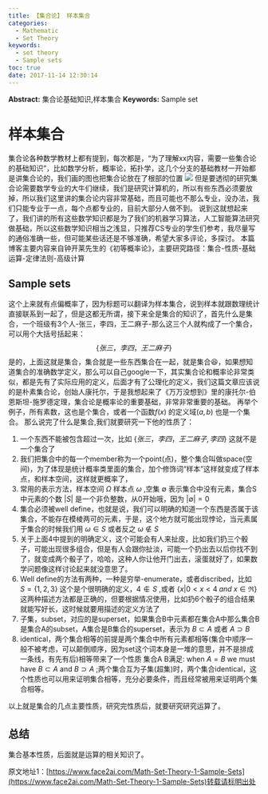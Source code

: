 ```yaml
---
title: 【集合论】 样本集合
categories:
  - Mathematic
  - Set Theory
keywords:
  - set theory
  - Sample sets
toc: true
date: 2017-11-14 12:30:14
---
```


**Abstract:** 集合论基础知识,样本集合
**Keywords:** Sample set

<!--more-->
# 样本集合
集合论各种数学教材上都有提到，每次都是，“为了理解xx内容，需要一些集合论的基础知识”，比如数学分析，概率论，拓扑学，这几个分支的基础教材一开始都是讲集合论的，我们画的图也把集合论放在了根部的位置
![](https://tony4ai-1251394096.cos.ap-hongkong.myqcloud.com/blog_images/Math-Set-Theory-1-Sample-Sets/Mathematic.png)
但是要透彻的研究集合论需要数学专业的大牛们继续，我们是研究计算机的，所以有些东西必须要放掉，所以我们这里讲的集合论内容非常基础，而且可能也不那么专业，没办法，我们只能专业于一点，每个点都专业的，目前大部分人做不到。
说到这就想起来了，我们讲的所有这些数学知识都是为了我们的机器学习算法，人工智能算法研究做基础，所以这些数学知识相当之浅显，只推荐CS专业的学生们参考，我尽量写的通俗准确一些，但可能某些话还是不够准确，希望大家多评论，多探讨。
本篇博客主要内容来自钟开莱先生的《初等概率论》，主要研究路径：集合-性质-基础运算-定律法则-高级计算
## Sample sets
这个上来就有点偏概率了，因为标题可以翻译为样本集合，说到样本就跟数理统计直接联系到一起了，但是这都无所谓，接下来全是集合的知识了，首先什么是集合，一个班级有3个人-张三，李四，王二麻子-那么这三个人就构成了一个集合，可以用个大括号括起来：
$$
\{张三，李四，王二麻子\}
$$
是的，上面这就是集合，集合就是一些东西集合在一起，就是集合😆，如果想知道集合的准确数学定义，那么可以自己google一下，其实集合论和概率论非常类似，都是先有了实际应用的定义，后面才有了公理化的定义，我们这篇文章应该说的是朴素集合论，创始人康托尔，于是我想起来了《万万没想到》里的康托尔-伯恩斯坦-施罗德定理，集合论是概率论的重要基础，非常非常重要的基础。
再举个例子，所有素数，这也是个集合，或者一个函数$f(x)$ 的定义域$(a,b)$ 也是一个集合。
那么说完了什么是集合,我们就要研究一下他的性质了：
1. 一个东西不能被包含超过一次，比如 $\{张三，李四，王二麻子,李四\}$ 这就不是一个集合了
2. 我们把集合中的每一个member称为一个point(点)，整个集合叫做space(空间)，为了体现是统计概率类里面的集合，加个修饰词“样本”这样就变成了样本点，和样本空间，这样就更概率了，
3. 常用的表示方法，样本空间 $\Omega$ 样本点 $\omega$ ,空集 $\emptyset$ 表示集合中没有元素，集合S中元素的个数 $|S|$ 是一个非负整数，从0开始哦，因为 $|\emptyset|=0$
4. 集合必须被well define，也就是说，我们可以明确的知道一个东西是否属于该集合，不能存在模棱两可的元素，于是，这个地方就可能出现悖论，当元素属于集合的时候我们用 $\omega \in S$ 或者反之 $\omega \notin S$
5. 关于上面4中提到的明确定义，这个可能会有人来扯皮，比如我们扔三个骰子，可能出现很多组合，但是有人会跟你扯淡，可能一个扔出去以后你找不到了，就变成两个骰子了，哈哈，这种人你让他开门出去，滚蛋就好了，如果数学问题像这样讨论起来就没意思了。
6. Well define的方法有两种，一种是穷举-enumerate，或者discribed，比如 $S=\{1,2,3\}$ 这个是个很明确的定义，$4 \notin S$ ,或者 $\{x|0<x<4\;and\;x\in \Re \}$ 这两种描述方法都是正确的，但要根据情况使用，比如扔6个骰子的组合结果就能写好长，这时候就要用描述的定义方法了
7. 子集，subset，对应的是superset，如果集合B中元素都在集合A中那么集合B是集合A的subset，A集合是B集合的superset，表示为 $B\subset A$ 或者 $A\supset B$
8. identical，两个集合相等的前提是两个集合中所有元素都相等(集合中顺序一般不被考虑，可以颠倒顺序，因为set这个词本身是一堆的意思，并不是排成一条线，有先有后)相等带来了一个性质 集合A B满足: when $A=B$ we must have $B\subset A$ and  $B\supset A$ ;两个集合互为子集(超集)时，两个集合identical，这个性质也可以用来证明集合相等，充分必要条件，而且经常被用来证明两个集合相等。

以上就是集合的几点主要性质，研究完性质后，就要研究研究运算了。

## 总结
集合基本性质，后面就是运算的相关知识了。





原文地址1：[https://www.face2ai.com/Math-Set-Theory-1-Sample-Sets](https://www.face2ai.com/Math-Set-Theory-1-Sample-Sets)转载请标明出处
